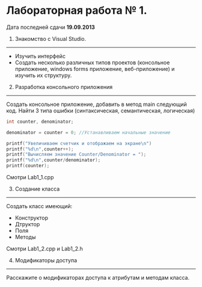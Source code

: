 Лабораторная работа № 1.
========================

Дата последней сдачи **19.09.2013**

1. Знакомство с Visual Studio.
------------------------------

- Изучить интерфейс 
- Создать несколько различных типов проектов (консольное приложение, windows forms приложение, веб-приложение) и изучить их структуру. 

2. Разработка консольного приложения
------------------------------------
Создать консольное приложение, добавить в метод main следующий код. 
Найти 3 типа ошибки (синтаксическая, семантическая, логическая)

```c++
int counter, denominator;

denominator = counter = 0; //Устанавливаем начальные значение

printf("Увеличиваем счетчик и отображаем на экране\n") 
printf("%d\n",counter++); 
printf("Вычисляем значение Counter/Denominator = "); 
printf("%d\n",counter/denominator); 
printf(counter);
```

Смотри Lab1_1.cpp

3. Создание класса 
------------------

Создать класс имеющий:
- Конструктор 
- Дтруктор 
- Поля 
- Методы

Смотри Lab1_2.cpp и Lab1_2.h

4. Модификаторы доступа
-----------------------

Расскажите о модификаторах доступа к атрибутам и методам класса.
